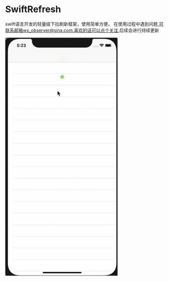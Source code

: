 # SwiftRefresh
swift语言开发的轻量级下拉刷新框架，使用简单方便。
在使用过程中遇到问题,可联系邮箱wx_observer@sina.com.喜欢的话可以点个关注,后续会进行持续更新


![示例](https://github.com/SmartPear/SwiftRefresh/blob/master/%E7%A4%BA%E4%BE%8B%E5%9B%BE%E7%89%87/screenrecording.gif)


